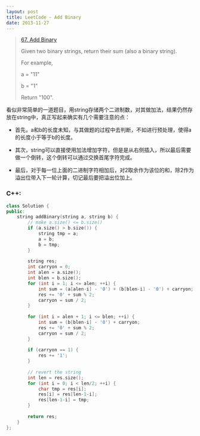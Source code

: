 ```yaml
---
layout: post
title: LeetCode - Add Binary
date: 2013-11-27
---
```


> [67. Add Binary](https://leetcode.com/problems/add-binary/)
>
> Given two binary strings, return their sum (also a binary string).
>
> For example,
>
> a = "11"
>
> b = "1"
>
> Return "100".

看似非常简单的一道题目，用string存储两个二进制数，对其做加法，结果仍然存放在string中，真正写起来确实有几个需要注意的点：

- 首先，a和b的长度未知，与其做题的过程中去判断，不如进行预处理，使得a的长度小于等于b的长度。

- 其次，string可以直接使用加法增加字符，但是是从右侧插入，所以最后需要做一个倒转，这个倒转可以通过交换首尾字符完成。

- 最后，对于每一位上面的二进制字符相加后，对2取余作为该位的和，除2作为溢出位带入下一轮计算，切记最后要把溢出位加上。
<!--more-->

### C++:
``` c++
class Solution {
public:
    string addBinary(string a, string b) {
        // make a.size() <= b.size()
        if (a.size() > b.size()) {
            string tmp = a;
            a = b;
            b = tmp;
        }
        
        string res;
        int carryon = 0;
        int alen = a.size();
        int blen = b.size();
        for (int i = 1; i <= alen; ++i) {
            int sum = (a[alen-i] - '0') + (b[blen-i] - '0') + carryon;
            res += '0' + sum % 2;
            carryon = sum / 2;
        }
        
        for (int i = alen + 1; i <= blen; ++i) {
            int sum = (b[blen-i] - '0') + carryon;
            res += '0' + sum % 2;
            carryon = sum / 2;
        }
        
        if (carryon == 1) {
            res += '1';
        }
        
        // revert the string
        int len = res.size();
        for (int i = 0; i < len/2; ++i) {
            char tmp = res[i];
            res[i] = res[len-1-i];
            res[len-1-i] = tmp;
        }
        
        return res;
    }
};
```